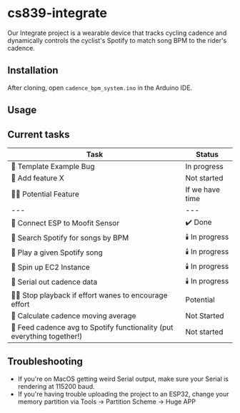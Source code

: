# cs839-integrate

Our Integrate project is a wearable device that tracks cycling cadence and dynamically controls the cyclist's Spotify to match song BPM to the rider's cadence. 

## Installation

After cloning, open `cadence_bpm_system.ino` in the Arduino IDE. 

## Usage

## Current tasks

| Task                  | Status     |
| --------------------- | ---------- |
| :bug: Template Example Bug | In progress |
| :rocket: Add feature X | Not started|
| :biking_man: Potential Feature | If we have time|
|--- |--- |
| 🚀 Connect ESP to Moofit Sensor | ✔️ Done|
| 🚀 Search Spotify for songs by BPM | :candle: In progress|
| 🚀 Play a given Spotify song | :candle: In progress|
| 🚀 Spin up EC2 Instance | :candle: In progress |
| 🚀 Serial out cadence data | :candle: In progress |
| :biking_man: Stop playback if effort wanes to encourage effort | Potential |
| 🚀 Calculate cadence moving average | Not Started |
| 🚀 Feed cadence avg to Spotify functionality (put everything together!) | Not started |


 



## Troubleshooting
<ul>
 <li> If you're on MacOS getting weird Serial output, make sure your Serial is rendering at 115200 baud. </li>
 <li> If you're having trouble uploading the project to an ESP32, change your memory partition via Tools -> Partition Scheme -> Huge APP </li>
</ul>
 
